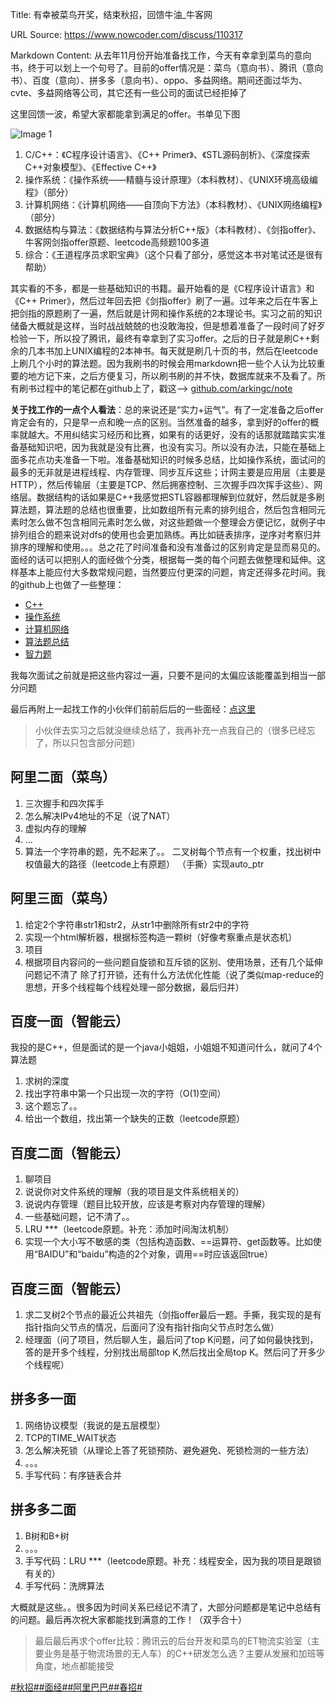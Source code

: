 Title: 有幸被菜鸟开奖，结束秋招，回馈牛油_牛客网

URL Source: https://www.nowcoder.com/discuss/110317

Markdown Content:
从去年11月份开始准备找工作，今天有幸拿到菜鸟的意向书，终于可以划上一个句号了。目前的offer情况是：菜鸟（意向书）、腾讯（意向书）、百度（意向）、拼多多（意向书）、oppo、多益网络。期间还面过华为、cvte、多益网络等公司，其它还有一些公司的面试已经拒掉了

这里回馈一波，希望大家都能拿到满足的offer。书单见下图

![Image 1](https://uploadfiles.nowcoder.com/images/20180915/9237380_1537011688299_B9BBF34D73A2E1F475199E201D0D81D1)

1.  C/C++：《C程序设计语言》、《C++ Primer》、《STL源码剖析》、《深度探索C++对象模型》、《Effective C++》
2.  操作系统：《操作系统——精髓与设计原理》（本科教材）、《UNIX环境高级编程》（部分）
3.  计算机网络：《计算机网络——自顶向下方法》（本科教材）、《UNIX网络编程》（部分）
4.  数据结构与算法：《数据结构与算法分析C++版》（本科教材）、《剑指offer》、牛客网剑指offer原题、leetcode高频题100多道
5.  综合：《王道程序员求职宝典》（这个只看了部分，感觉这本书对笔试还是很有帮助）

其实看的不多，都是一些基础知识的书籍。最开始看的是《C程序设计语言》和《C++ Primer》，然后过年回去把《剑指offer》刷了一遍。过年来之后在牛客上把剑指的原题刷了一遍，然后就是计网和操作系统的2本理论书。实习之前的知识储备大概就是这样，当时战战兢兢的也没敢海投，但是想着准备了一段时间了好歹检验一下，所以投了腾讯，最终有幸拿到了实习offer。之后的日子就是刷C++剩余的几本书加上UNIX编程的2本神书。每天就是刷几十页的书，然后在leetcode上刷几个小时的算法题。因为我刷书的时候会用markdown把一些个人认为比较重要的地方记下来，之后方便复习，所以刷书刷的并不快，数据库就来不及看了。所有刷书过程中的笔记都在github上了，戳这--\> [github.com/arkingc/note](https://gw-c.nowcoder.com/api/sparta/jump/link?link=https%3A%2F%2Fgithub.com%2Farkingc%2Fnote)

**关于找工作的一点个人看法**：总的来说还是“实力+运气”。有了一定准备之后offer肯定会有的，只是早一点和晚一点的区别。当然准备的越多，拿到好的offer的概率就越大。不用纠结实习经历和比赛，如果有的话更好，没有的话那就踏踏实实准备基础知识吧，因为我就是没有比赛，也没有实习。所以没有办法，只能在基础上面多花点功夫准备一下啦。准备基础知识的时候多总结，比如操作系统，面试问的最多的无非就是进程线程、内存管理、同步互斥这些；计网主要是应用层（主要是HTTP），然后传输层（主要是TCP、然后拥塞控制、三次握手四次挥手这些）、网络层。数据结构的话如果是C++我感觉把STL容器都理解到位就好，然后就是多刷算法题，算法题的总结也很重要，比如数组所有元素的排列组合，然后包含相同元素时怎么做不包含相同元素时怎么做，对这些题做一个整理会方便记忆，就例子中排列组合的题来说对dfs的使用也会更加熟练。再比如链表排序，逆序对考察归并排序的理解和使用。。。总之花了时间准备和没有准备过的区别肯定是显而易见的。面经的话可以把别人的面经做个分类，根据每一类的每个问题去做整理和延伸。这样基本上能应付大多数常规问题，当然要应付更深的问题，肯定还得多花时间。我的github上也做了一些整理：

*   [C++](https://gw-c.nowcoder.com/api/sparta/jump/link?link=https%3A%2F%2Fgithub.com%2Farkingc%2Fnote%2Fblob%2Fmaster%2Finterview%2FC%252B%252B.md)
*   [操作系统](https://gw-c.nowcoder.com/api/sparta/jump/link?link=https%3A%2F%2Fgithub.com%2Farkingc%2Fnote%2Fblob%2Fmaster%2Finterview%2F%25E6%2593%258D%25E4%25BD%259C%25E7%25B3%25BB%25E7%25BB%259F.md)
*   [计算机网络](https://gw-c.nowcoder.com/api/sparta/jump/link?link=https%3A%2F%2Fgithub.com%2Farkingc%2Fnote%2Fblob%2Fmaster%2Finterview%2F%25E7%25BD%2591%25E7%25BB%259C.md)
*   [算法题总结](https://gw-c.nowcoder.com/api/sparta/jump/link?link=https%3A%2F%2Fgithub.com%2Farkingc%2Fnote%2Fblob%2Fmaster%2F%25E6%2595%25B0%25E6%258D%25AE%25E7%25BB%2593%25E6%259E%2584%25E4%25B8%258E%25E7%25AE%2597%25E6%25B3%2595%2F%25E7%25AE%2597%25E6%25B3%2595%25E9%25A2%2598%25E6%2580%25BB%25E7%25BB%2593.md)
*   [智力题](https://gw-c.nowcoder.com/api/sparta/jump/link?link=https%3A%2F%2Fgithub.com%2Farkingc%2Fnote%2Fblob%2Fmaster%2Finterview%2F%25E6%2595%25B0%25E5%25AD%25A6%25E6%2599%25BA%25E5%258A%259B%25E9%25A2%2598.md)

我每次面试之前就是把这些内容过一遍，只要不是问的太偏应该能覆盖到相当一部分问题

最后再附上一起找工作的小伙伴们前前后后的一些面经：[点这里](https://gw-c.nowcoder.com/api/sparta/jump/link?link=https%3A%2F%2Fgithub.com%2Fguanjunjian%2FInterview-Summary%2Fblob%2Fmaster%2Fnotes%2Finterview%2F%25E9%259D%25A2%25E8%25AF%2595%25E8%25AE%25B0%25E5%25BD%2595.md)

> 小伙伴去实习之后就没继续总结了，我再补充一点我自己的（很多已经忘了，所以只包含部分问题）

阿里二面（菜鸟）
--------

1.  三次握手和四次挥手
2.  怎么解决IPv4地址的不足（说了NAT）
3.  虚拟内存的理解
4.  ...
5.  算法一个字符串的题，先不起来了。。 二叉树每个节点有一个权重，找出树中权值最大的路径（leetcode上有原题） （手撕）实现auto\_ptr

阿里三面（菜鸟）
--------

1.  给定2个字符串str1和str2，从str1中删除所有str2中的字符
2.  实现一个html解析器，根据标签构造一颗树（好像考察重点是状态机）
3.  项目
4.  根据项目内容问的一些问题自旋锁和互斥锁的区别、使用场景，还有几个延伸问题记不清了 除了打开锁，还有什么方法优化性能（说了类似map-reduce的思想，开多个线程每个线程处理一部分数据，最后归并）

百度一面（智能云）
---------

我投的是C++，但是面试的是一个java小姐姐，小姐姐不知道问什么，就问了4个算法题

1.  求树的深度
2.  找出字符串中第一个只出现一次的字符（O(1)空间）
3.  这个题忘了。。
4.  给出一个数组，找出第一个缺失的正数（leetcode原题）

百度二面（智能云）
---------

1.  聊项目
2.  说说你对文件系统的理解（我的项目是文件系统相关的）
3.  说说内存管理（题目比较开放，应该是考察对内存管理的理解）
4.  一些基础问题，记不清了。。
5.  LRU \*\*\*（leetcode原题。补充：添加时间淘汰机制）
6.  实现一个大小写不敏感的类（包括构造函数、==运算符、get函数等。比如使用“BAIDU”和“baidu”构造的2个对象，调用==时应该返回true）

百度三面（智能云）
---------

1.  求二叉树2个节点的最近公共祖先（剑指offer最后一题。手撕，我实现的是有指针指向父节点的情况，后面问了没有指针指向父节点时怎么做）
2.  经理面（问了项目，然后聊人生，最后问了top K问题，问了如何最快找到，答的是开多个线程，分别找出局部top K,然后找出全局top K。然后问了开多少个线程呢）

拼多多一面
-----

1.  网络协议模型（我说的是五层模型）
2.  TCP的TIME\_WAIT状态
3.  怎么解决死锁（从理论上答了死锁预防、避免避免、死锁检测的一些方法）
4.  。。。
5.  手写代码：有序链表合并

拼多多二面
-----

1.  B树和B+树
2.  。。。
3.  手写代码：LRU \*\*\*（leetcode原题。补充：线程安全，因为我的项目是跟锁有关的）
4.  手写代码：洗牌算法

大概就是这些。。很多因为时间关系已经记不清了，大部分问题都是笔记中总结有的问题。最后再次祝大家都能找到满意的工作！（双手合十）

> 最后最后再求个offer比较：腾讯云的后台开发和菜鸟的ET物流实验室（主要业务是基于物流场景的无人车）的C++研发怎么选？主要从发展和加班等角度，地点都能接受

[#秋招#](https://www.nowcoder.com/creation/subject/002d6ce4eab1487f9cae3241b5322732)[#面经#](https://www.nowcoder.com/creation/subject/928d551be73f40db82c0ed83286c8783)[#阿里巴巴#](https://www.nowcoder.com/enterprise/134/discussion)[#春招#](https://www.nowcoder.com/creation/subject/9aea3762a04c49bfb6da8d3f4705c354)
